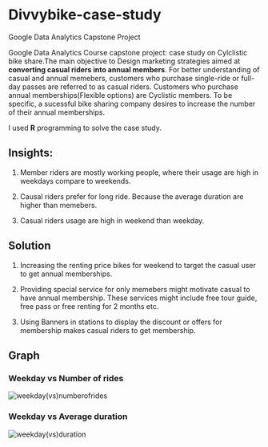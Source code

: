 # Divvybike-case-study
Google Data Analytics Capstone Project
  
   Google Data Analytics Course capstone project: case study on Cylclistic bike share.The main objective to Design marketing strategies aimed at **converting casual riders into annual members**. For better understanding of casual and annual memebers, customers who purchase single-ride or full-day passes are referred to as casual riders. Customers who purchase annual memberships(Flexible options) are Cyclistic members. To be specific, a sucessful bike sharing company desires to increase the number of their annual memberships.

I used **R** programming to solve the case study. 
  
 ## Insights:
 1. Member riders are mostly working people, where their usage are high in weekdays compare to weekends.
  
 2. Causal riders prefer for long ride. Because the average duration are higher than memebers.
  
 3. Casual riders usage are high in weekend than weekday.
 
 ## Solution
  1. Increasing the renting price bikes for weekend to target the casual user to get annual memberships.
  
  2. Providing special service for only memebers might motivate casual to have annual membership. These services might include free tour guide, free pass or free renting for 2 months etc.
  
  3. Using Banners in stations to display the discount or offers for membership makes casual riders to get membership. 
 
 ## Graph
 ### Weekday vs Number of rides
 ![weekday(vs)numberofrides](https://user-images.githubusercontent.com/96980544/147905814-7b5adf62-be93-4af0-9295-e6af0b5c742b.png)
 ### Weekday vs Average duration
 ![weekday(vs)duration](https://user-images.githubusercontent.com/96980544/147905812-7146824d-8968-4381-8d21-971aada513dc.png)
 
 
  
 
  
